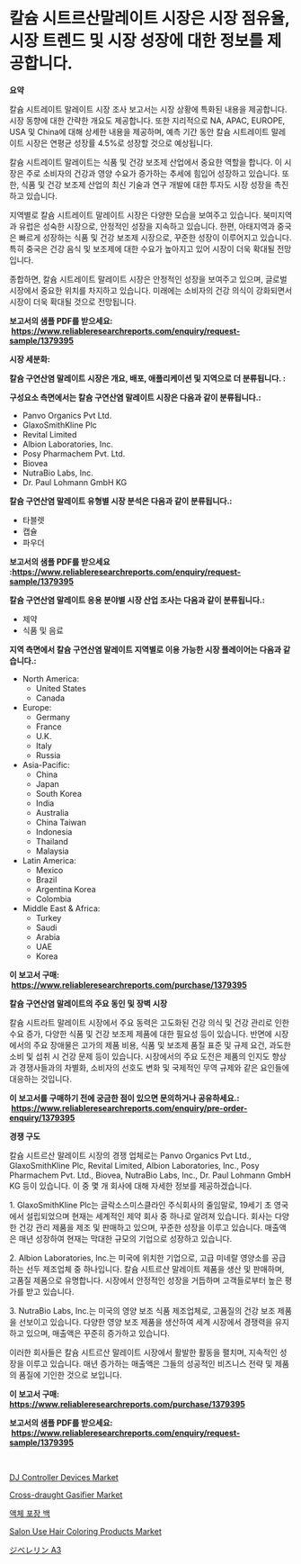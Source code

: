 <p><h1>칼슘 시트르산말레이트 시장은 시장 점유율, 시장 트렌드 및 시장 성장에 대한 정보를 제공합니다.</h1></p><p><strong>요약</strong></p>
<p><p>칼슘 시트레이트 말레이트 시장 조사 보고서는 시장 상황에 특화된 내용을 제공합니다. 시장 동향에 대한 간략한 개요도 제공합니다. 또한 지리적으로 NA, APAC, EUROPE, USA 및 China에 대해 상세한 내용을 제공하며, 예측 기간 동안 칼슘 시트레이트 말레이트 시장은 연평균 성장률 4.5%로 성장할 것으로 예상됩니다.</p><p>칼슘 시트레이트 말레이트는 식품 및 건강 보조제 산업에서 중요한 역할을 합니다. 이 시장은 주로 소비자의 건강과 영양 수요가 증가하는 추세에 힘입어 성장하고 있습니다. 또한, 식품 및 건강 보조제 산업의 최신 기술과 연구 개발에 대한 투자도 시장 성장을 촉진하고 있습니다.</p><p>지역별로 칼슘 시트레이트 말레이트 시장은 다양한 모습을 보여주고 있습니다. 북미지역과 유럽은 성숙한 시장으로, 안정적인 성장을 지속하고 있습니다. 한편, 아태지역과 중국은 빠르게 성장하는 식품 및 건강 보조제 시장으로, 꾸준한 성장이 이루어지고 있습니다. 특히 중국은 건강 음식 및 보조제에 대한 수요가 높아지고 있어 시장이 더욱 확대될 전망입니다.</p><p>종합하면, 칼슘 시트레이트 말레이트 시장은 안정적인 성장을 보여주고 있으며, 글로벌 시장에서 중요한 위치를 차지하고 있습니다. 미래에는 소비자의 건강 의식이 강화되면서 시장이 더욱 확대될 것으로 전망됩니다.</p></p>
<p><strong>보고서의 샘플 PDF를 받으세요: &nbsp;<a href="https://www.reliableresearchreports.com/enquiry/request-sample/1379395">https://www.reliableresearchreports.com/enquiry/request-sample/1379395</a></strong></p>
<p><strong>시장 세분화:</strong></p>
<p><strong> 칼슘 구연산염 말레이트 시장은 개요, 배포, 애플리케이션 및 지역으로 더 분류됩니다. :</strong></p>
<p><strong>구성요소 측면에서는 칼슘 구연산염 말레이트 시장은 다음과 같이 분류됩니다.:</strong></p>
<p><ul><li>Panvo Organics Pvt Ltd.</li><li>GlaxoSmithKline Plc</li><li>Revital Limited</li><li>Albion Laboratories, Inc.</li><li>Posy Pharmachem Pvt. Ltd.</li><li>Biovea</li><li>NutraBio Labs, Inc.</li><li>Dr. Paul Lohmann GmbH KG</li></ul></p>
<p><strong> 칼슘 구연산염 말레이트 유형별 시장 분석은 다음과 같이 분류됩니다.:</strong></p>
<p><ul><li>타블렛</li><li>캡슐</li><li>파우더</li></ul></p>
<p><strong>보고서의 샘플 PDF를 받으세요 :<a href="https://www.reliableresearchreports.com/enquiry/request-sample/1379395">https://www.reliableresearchreports.com/enquiry/request-sample/1379395</a></strong></p>
<p><strong> 칼슘 구연산염 말레이트 응용 분야별 시장 산업 조사는 다음과 같이 분류됩니다.:</strong></p>
<p><ul><li>제약</li><li>식품 및 음료</li></ul></p>
<p><strong>지역 측면에서 칼슘 구연산염 말레이트 지역별로 이용 가능한 시장 플레이어는 다음과 같습니다.:</strong></p>
<p><ul>
    <li>
        North America:
        <ul>
            <li>United States</li>
            <li>Canada</li>
        </ul>
    </li>
    <li>
        Europe:
        <ul>
            <li>Germany</li>
            <li>France</li>
            <li>U.K.</li>
            <li>Italy</li>
            <li>Russia</li>
        </ul>
    </li>
    <li>
        Asia-Pacific:
        <ul>
            <li>China</li>
            <li>Japan</li>
            <li>South Korea</li>
            <li>India</li>
            <li>Australia</li>
            <li>China Taiwan</li>
            <li>Indonesia</li>
            <li>Thailand</li>
            <li>Malaysia</li>
        </ul>
    </li>
    <li>
        Latin America:
        <ul>
            <li>Mexico</li>
            <li>Brazil</li>
            <li>Argentina Korea</li>
            <li>Colombia</li>
        </ul>
    </li>
    <li>
        Middle East & Africa:
        <ul>
            <li>Turkey</li>
            <li>Saudi</li>
            <li>Arabia</li>
            <li>UAE</li>
            <li>Korea</li>
        </ul>
    </li>
    </ul></p>
<p><strong>이 보고서 구매: &nbsp;<a href="https://www.reliableresearchreports.com/purchase/1379395">https://www.reliableresearchreports.com/purchase/1379395</a></strong></p>
<p><strong>칼슘 구연산염 말레이트의 주요 동인 및 장벽 시장</strong></p>
<p><p>칼슘 시트라트 말레이트 시장에서 주요 동력은 고도화된 건강 의식 및 건강 관리로 인한 수요 증가, 다양한 식품 및 건강 보조제 제품에 대한 필요성 등이 있습니다. 반면에 시장에서의 주요 장애물은 고가의 제품 비용, 식품 및 보조제 품질 표준 및 규제 요건, 과도한 소비 및 섭취 시 건강 문제 등이 있습니다. 시장에서의 주요 도전은 제품의 인지도 향상과 경쟁사들과의 차별화, 소비자의 선호도 변화 및 국제적인 무역 규제와 같은 요인들에 대응하는 것입니다.</p></p>
<p><strong>이 보고서를 구매하기 전에 궁금한 점이 있으면 문의하거나 공유하세요.: &nbsp;<a href="https://www.reliableresearchreports.com/enquiry/pre-order-enquiry/1379395">https://www.reliableresearchreports.com/enquiry/pre-order-enquiry/1379395</a></strong></p>
<p><strong>경쟁 구도</strong></p>
<p><p>칼슘 시트르산 말레이트 시장의 경쟁 업체로는 Panvo Organics Pvt Ltd., GlaxoSmithKline Plc, Revital Limited, Albion Laboratories, Inc., Posy Pharmachem Pvt. Ltd., Biovea, NutraBio Labs, Inc., Dr. Paul Lohmann GmbH KG 등이 있습니다. 이 중 몇 개 회사에 대해 자세한 정보를 제공하겠습니다.</p><p>1. GlaxoSmithKline Plc는 글락소스미스클라인 주식회사의 줄임말로, 19세기 초 영국에서 설립되었으며 현재는 세계적인 제약 회사 중 하나로 알려져 있습니다. 회사는 다양한 건강 관리 제품을 제조 및 판매하고 있으며, 꾸준한 성장을 이루고 있습니다. 매출액은 매년 성장하여 현재는 막대한 규모의 기업으로 성장하고 있습니다.</p><p>2. Albion Laboratories, Inc.는 미국에 위치한 기업으로, 고급 미네랄 영양소를 공급하는 선두 제조업체 중 하나입니다. 칼슘 시트르산 말레이트 제품을 생산 및 판매하며, 고품질 제품으로 유명합니다. 시장에서 안정적인 성장을 거듭하며 고객들로부터 높은 평가를 받고 있습니다.</p><p>3. NutraBio Labs, Inc.는 미국의 영양 보조 식품 제조업체로, 고품질의 건강 보조 제품을 선보이고 있습니다. 다양한 영양 보조 제품을 생산하여 세계 시장에서 경쟁력을 유지하고 있으며, 매출액은 꾸준히 증가하고 있습니다.</p><p>이러한 회사들은 칼슘 시트르산 말레이트 시장에서 활발한 활동을 펼치며, 지속적인 성장을 이루고 있습니다. 매년 증가하는 매출액은 그들의 성공적인 비즈니스 전략 및 제품의 품질에 기인한 것으로 보입니다.</p></p>
<p><strong>이 보고서 구매: &nbsp; <a href="https://www.reliableresearchreports.com/purchase/1379395">https://www.reliableresearchreports.com/purchase/1379395</a></strong></p>
<p><strong>보고서의 샘플 PDF를 받으세요: &nbsp;<a href="https://www.reliableresearchreports.com/enquiry/request-sample/1379395">https://www.reliableresearchreports.com/enquiry/request-sample/1379395</a></strong><strong></strong></p>
<p>&nbsp;</p>
<p><p><a href="https://view.publitas.com/reportprime-1/dj-controller-devices-market-offer-valuable-insights-into-market-size-market-share-market-trends-and-projections-spanning-from-2024-to-2031/">DJ Controller Devices Market</a></p><p><a href="https://florentine-yuzu-f42.notion.site/Cross-draught-Gasifier-Market-Provides-Detailed-Segmentation-of-this-Market-based-on-Type-Applicati-06083278378a4db7b94c9d55113f266a">Cross-draught Gasifier Market</a></p><p><a href="https://github.com/vs10l4sfg5c/Market-Research-Report-List-1/blob/main/1536074186567.md">액체 포장 백</a></p><p><a href="https://view.publitas.com/reportprime-1/insights-into-salon-use-hair-coloring-products-market-size-analysing-market-share-trends-and-growth-from-2024-to-2031/">Salon Use Hair Coloring Products Market</a></p><p><a href="https://github.com/cnnriuez22368/Market-Research-Report-List-1/blob/main/4136930186602.md">ジベレリン A3</a></p></p>